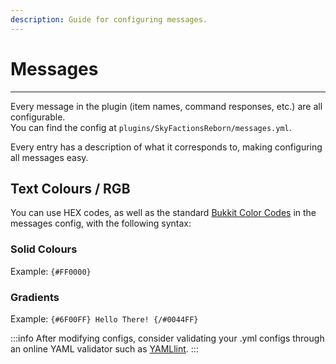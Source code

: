 ```yaml
---
description: Guide for configuring messages.
---
```


# Messages
---
Every message in the plugin (item names, command responses, etc.) are all configurable.\
You can find the config at `plugins/SkyFactionsReborn/messages.yml`.

Every entry has a description of what it corresponds to, making configuring all messages easy.

## Text Colours / RGB

You can use HEX codes, as well as the standard [Bukkit Color Codes](https://htmlcolorcodes.com/bukkit-color-codes/) in the messages config, with the following syntax:

### Solid Colours

Example: `{#FF0000}`

### Gradients

Example: `{#6F00FF} Hello There! {/#0044FF}`

:::info
After modifying configs, consider validating your .yml configs through an online YAML validator such as [YAMLlint](https://www.yamllint.com/).
:::
